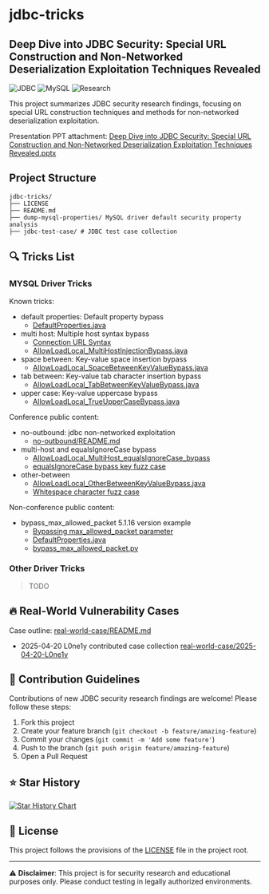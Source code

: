 # jdbc-tricks

## Deep Dive into JDBC Security: Special URL Construction and Non-Networked Deserialization Exploitation Techniques Revealed

![JDBC](https://img.shields.io/badge/JDBC-Security-red)
![MySQL](https://img.shields.io/badge/MySQL-Driver-blue)
![Research](https://img.shields.io/badge/Security-Research-green)

This project summarizes JDBC security research findings, focusing on special URL construction techniques and methods for non-networked deserialization exploitation.

Presentation PPT attachment:
[Deep Dive into JDBC Security: Special URL Construction and Non-Networked Deserialization Exploitation Techniques Revealed.pptx](深入JDBC安全：特殊URL构造与不出网反序列化利用技术揭秘.pptx)

## Project Structure
```-
jdbc-tricks/
├── LICENSE
├── README.md
├── dump-mysql-properties/ MySQL driver default security property analysis
├── jdbc-test-case/ # JDBC test case collection
```

## 🔍 Tricks List

### MYSQL Driver Tricks

Known tricks:
- default properties: Default property bypass
    - [DefaultProperties.java](jdbc-test-case/mysql-driver/version8/src/main/java/com/jdbc/tricks/default_properties/DefaultProperties.java)
- multi host: Multiple host syntax bypass
    - [Connection URL Syntax](https://dev.mysql.com/doc/connector-j/en/connector-j-reference-jdbc-url-format.html#connector-j-url-user-credentials)
    - [AllowLoadLocal_MultiHostInjectionBypass.java](jdbc-test-case/mysql-driver/version8/src/main/java/com/jdbc/tricks/multi_host/AllowLoadLocal_MultiHostInjectionBypass.java)
- space between: Key-value space insertion bypass
    - [AllowLoadLocal_SpaceBetweenKeyValueBypass.java](jdbc-test-case/mysql-driver/version8/src/main/java/com/jdbc/tricks/space_between/AllowLoadLocal_SpaceBetweenKeyValueBypass.java)
- tab between: Key-value tab character insertion bypass
    - [AllowLoadLocal_TabBetweenKeyValueBypass.java](jdbc-test-case/mysql-driver/version8/src/main/java/com/jdbc/tricks/space_between/AllowLoadLocal_TabBetweenKeyValueBypass.java)
- upper case: Key-value uppercase bypass
    - [AllowLoadLocal_TrueUpperCaseBypass.java](jdbc-test-case/mysql-driver/version8/src/main/java/com/jdbc/tricks/upper_case/AllowLoadLocal_TrueUpperCaseBypass.java)


Conference public content:
- no-outbound: jdbc non-networked exploitation
    - [no-outbound/README.md](jdbc-test-case/mysql-driver/no-outbound/README.md)
- multi-host and equalsIgnoreCase bypass
    - [AllowLoadLocal_MultiHost_equalsIgnoreCase_bypass](jdbc-test-case/mysql-driver/version8/src/main/java/com/jdbc/tricks/multi_host/AllowLoadLocal_MultiHost_equalsIgnoreCase_bypass.java)
    - [equalsIgnoreCase bypass key fuzz case](jdbc-test-case/mysql-driver/version8/src/main/java/com/jdbc/tricks/multi_host/fuzzCase1.java)
- other-between
    - [AllowLoadLocal_OtherBetweenKeyValueBypass.java](jdbc-test-case/mysql-driver/version8/src/main/java/com/jdbc/tricks/space_between/AllowLoadLocal_OtherBetweenKeyValueBypass.java)
    - [Whitespace character fuzz case](jdbc-test-case/mysql-driver/version8/src/main/java/com/jdbc/tricks/space_between/fuzzCase2.java)


Non-conference public content:
- bypass_max_allowed_packet 5.1.16 version example
    - [Bypassing max_allowed_packet parameter](jdbc-test-case/mysql-driver/version5/src/main/java/com/jdbc/tricks/default_properties/README.md)
    - [DefaultProperties.java](jdbc-test-case/mysql-driver/version5/src/main/java/com/jdbc/tricks/default_properties/DefaultProperties.java)
    - [bypass_max_allowed_packet.py](jdbc-test-case/mysql-driver/version5/src/main/java/com/jdbc/tricks/default_properties/bypass_max_allowed_packet.py)

### Other Driver Tricks
> TODO

## 🔥 Real-World Vulnerability Cases

Case outline:
[real-world-case/README.md](real-world-case/README.md)

- 2025-04-20 L0ne1y contributed case collection
  [real-world-case/2025-04-20-L0ne1y](real-world-case/2025-04-20-L0ne1y)


## 🤝 Contribution Guidelines

Contributions of new JDBC security research findings are welcome! Please follow these steps:

1. Fork this project
2. Create your feature branch (`git checkout -b feature/amazing-feature`)
3. Commit your changes (`git commit -m 'Add some feature'`)
4. Push to the branch (`git push origin feature/amazing-feature`)
5. Open a Pull Request

## ⭐ Star History

[![Star History Chart](https://api.star-history.com/svg?repos=yulate/jdbc-tricks&type=Date)](https://www.star-history.com/#yulate/jdbc-tricks&Date)

## 📄 License

This project follows the provisions of the [LICENSE](LICENSE) file in the project root.

---

⚠️ **Disclaimer**: This project is for security research and educational purposes only. Please conduct testing in legally authorized environments.